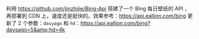 利用 https://github.com/jinzhijie/Bing-Api  搭建了一个 Bing 每日壁纸的 API ，再部署到 CDN 上，速度还是挺快的。效果参考：https://api.eallion.com/bing 更新了 2 个参数：<code>dasyago</code> 和 <code>hd</code>：https://api.eallion.com/bing?daysago=5&amp;hd=4k 